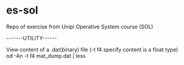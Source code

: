 # es-sol
Repo of exercise from Unipi Operative System course (SOL)

-------UTILITY------ 

View content of a .dat(binary) file (-t f4 specify content is a float type)  
od -An -t f4 mat_dump.dat | less
